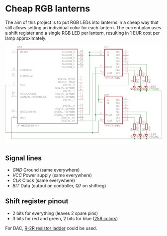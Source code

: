 Cheap RGB lanterns
==================

The aim of this project is to put RGB LEDs into lanterns in a cheap way that
still allows setting an individual color for each lantern. The current plan
uses a shift register and a single RGB LED per lantern, resulting in 1 EUR
cost per lamp approximately.

![Schematic for two lanterns](schematic/chrl.png)

Signal lines
------------

 - *GND* Ground (same everywhere)
 - *VCC* Power supply (same everywhere)
 - *CLK* Clock (same everywhere)
 - *BIT* Data (output on controller, Q7 on shiftreg)

Shift register pinout
---------------------

 - 2 bits for everything (leaves 2 spare pins)
 - 3 bits for red and green, 2 bits for blue ([256 colors][256c])

For DAC, [R-2R resistor ladder][r2r] could be used.

  [256c]: https://en.wikipedia.org/wiki/8-bit_color
  [r2r]: https://en.wikipedia.org/wiki/Resistor_ladder
